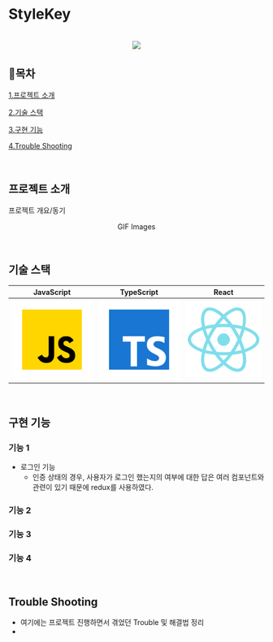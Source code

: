 # StyleKey

<p align="center">
  <br>
  <img src="./images/common/logo-sample.jpeg">
  <br>
</p>

## :closed_book:목차

[1.프로젝트 소개](#프로젝트-소개)

[2.기술 스택](#기술-스택)

[3.구현 기능](#구현-기능)

[4.Trouble Shooting](#Trouble-Shooting)

<br>

## 프로젝트 소개

<p align="justify">
프로젝트 개요/동기
</p>

<p align="center">
GIF Images
</p>

<br>

## 기술 스택

| JavaScript | TypeScript |  React   |
| :--------: | :--------: | :------: |
|   ![js]    |   ![ts]    | ![react] |

<br>

## 구현 기능

### 기능 1
- 로그인 기능
  - 인증 상태의 경우, 사용자가 로그인 했는지의 여부에 대한 답은 여러 컴포넌트와 관련이 있기 때문에 redux를 사용하였다.

### 기능 2

### 기능 3

### 기능 4

<br>

## Trouble Shooting

<p align="justify">

- 여기에는 프로젝트 진행하면서 겪었던 Trouble 및 해결법 정리
- 
</p>

<br>

<!-- Stack Icon Refernces -->

[js]: ./src/images/stack/javascript.svg
[ts]: ./src/images/stack/typescript.svg
[react]: ./src/images/stack/react.svg
